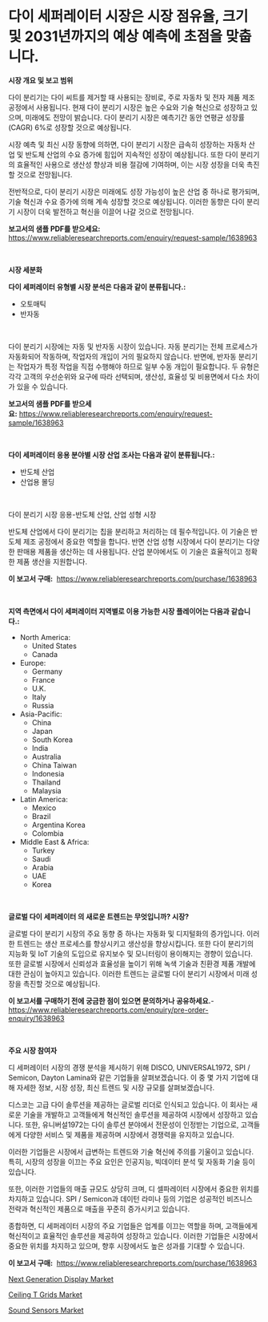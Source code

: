 <p><h1>다이 세퍼레이터 시장은 시장 점유율, 크기 및 2031년까지의 예상 예측에 초점을 맞춥니다.</h1></p><p><strong>시장 개요 및 보고 범위</strong></p>
<p><p>다이 분리기는 다이 씨트를 제거할 때 사용되는 장비로, 주로 자동차 및 전자 제품 제조 공정에서 사용됩니다. 현재 다이 분리기 시장은 높은 수요와 기술 혁신으로 성장하고 있으며, 미래에도 전망이 밝습니다. 다이 분리기 시장은 예측기간 동안 연평균 성장률(CAGR) 6%로 성장할 것으로 예상됩니다.</p><p>시장 예측 및 최신 시장 동향에 의하면, 다이 분리기 시장은 급속히 성장하는 자동차 산업 및 반도체 산업의 수요 증가에 힘입어 지속적인 성장이 예상됩니다. 또한 다이 분리기의 효율적인 사용으로 생산성 향상과 비용 절감에 기여하며, 이는 시장 성장을 더욱 촉진할 것으로 전망됩니다.</p><p>전반적으로, 다이 분리기 시장은 미래에도 성장 가능성이 높은 산업 중 하나로 평가되며, 기술 혁신과 수요 증가에 의해 계속 성장할 것으로 예상됩니다. 이러한 동향은 다이 분리기 시장이 더욱 발전하고 혁신을 이끌어 나갈 것으로 전망됩니다.</p></p>
<p><strong>보고서의 샘플 PDF를 받으세요:</strong> <a href="https://www.reliableresearchreports.com/enquiry/request-sample/1638963">https://www.reliableresearchreports.com/enquiry/request-sample/1638963</a></p>
<p>&nbsp;</p>
<p><strong>시장 세분화</strong></p>
<p><strong>다이 세퍼레이터 유형별 시장 분석은 다음과 같이 분류됩니다.:</strong></p>
<p><ul><li>오토매틱</li><li>반자동</li></ul></p>
<p>&nbsp;</p>
<p><p>다이 분리기 시장에는 자동 및 반자동 시장이 있습니다. 자동 분리기는 전체 프로세스가 자동화되어 작동하며, 작업자의 개입이 거의 필요하지 않습니다. 반면에, 반자동 분리기는 작업자가 특정 작업을 직접 수행해야 하므로 일부 수동 개입이 필요합니다. 두 유형은 각각 고객의 우선순위와 요구에 따라 선택되며, 생산성, 효율성 및 비용면에서 다소 차이가 있을 수 있습니다.</p></p>
<p><strong>보고서의 샘플 PDF를 받으세요:</strong>&nbsp;<a href="https://www.reliableresearchreports.com/enquiry/request-sample/1638963">https://www.reliableresearchreports.com/enquiry/request-sample/1638963</a></p>
<p>&nbsp;</p>
<p><strong> 다이 세퍼레이터 응용 분야별 시장 산업 조사는 다음과 같이 분류됩니다.:</strong></p>
<p><ul><li>반도체 산업</li><li>산업용 몰딩</li></ul></p>
<p>&nbsp;</p>
<p><p>다이 분리기 시장 응용-반도체 산업, 산업 성형 시장</p><p>반도체 산업에서 다이 분리기는 칩을 분리하고 처리하는 데 필수적입니다. 이 기술은 반도체 제조 공정에서 중요한 역할을 합니다. 반면 산업 성형 시장에서 다이 분리기는 다양한 판매용 제품을 생산하는 데 사용됩니다. 산업 분야에서도 이 기술은 효율적이고 정확한 제품 생산을 지원합니다.</p></p>
<p><strong>이 보고서 구매:</strong>&nbsp; <a href="https://www.reliableresearchreports.com/purchase/1638963">https://www.reliableresearchreports.com/purchase/1638963</a></p>
<p>&nbsp;</p>
<p><strong>지역 측면에서 다이 세퍼레이터 지역별로 이용 가능한 시장 플레이어는 다음과 같습니다.:</strong></p>
<p><ul>
    <li>
        North America:
        <ul>
            <li>United States</li>
            <li>Canada</li>
        </ul>
    </li>
    <li>
        Europe:
        <ul>
            <li>Germany</li>
            <li>France</li>
            <li>U.K.</li>
            <li>Italy</li>
            <li>Russia</li>
        </ul>
    </li>
    <li>
        Asia-Pacific:
        <ul>
            <li>China</li>
            <li>Japan</li>
            <li>South Korea</li>
            <li>India</li>
            <li>Australia</li>
            <li>China Taiwan</li>
            <li>Indonesia</li>
            <li>Thailand</li>
            <li>Malaysia</li>
        </ul>
    </li>
    <li>
        Latin America:
        <ul>
            <li>Mexico</li>
            <li>Brazil</li>
            <li>Argentina Korea</li>
            <li>Colombia</li>
        </ul>
    </li>
    <li>
        Middle East & Africa:
        <ul>
            <li>Turkey</li>
            <li>Saudi</li>
            <li>Arabia</li>
            <li>UAE</li>
            <li>Korea</li>
        </ul>
    </li>
    </ul></p>
<p>&nbsp;</p>
<p><strong>글로벌 다이 세퍼레이터 의 새로운 트렌드는 무엇입니까? 시장?</strong></p>
<p><p>글로벌 다이 분리기 시장의 주요 동향 중 하나는 자동화 및 디지털화의 증가입니다. 이러한 트렌드는 생산 프로세스를 향상시키고 생산성을 향상시킵니다. 또한 다이 분리기의 지능화 및 IoT 기술의 도입으로 유지보수 및 모니터링이 용이해지는 경향이 있습니다. 또한 글로벌 시장에서 신뢰성과 효율성을 높이기 위해 녹색 기술과 친환경 제품 개발에 대한 관심이 높아지고 있습니다. 이러한 트렌드는 글로벌 다이 분리기 시장에서 미래 성장을 촉진할 것으로 예상됩니다.</p></p>
<p><strong>이 보고서를 구매하기 전에 궁금한 점이 있으면 문의하거나 공유하세요.</strong>- <a href="https://www.reliableresearchreports.com/enquiry/pre-order-enquiry/1638963">https://www.reliableresearchreports.com/enquiry/pre-order-enquiry/1638963</a></p>
<p>&nbsp;</p>
<p><strong>주요 시장 참여자</strong></p>
<p><p>디 세퍼레이터 시장의 경쟁 분석을 제시하기 위해 DISCO, UNIVERSAL1972, SPI / Semicon, Dayton Lamina와 같은 기업들을 살펴보겠습니다. 이 중 몇 가지 기업에 대해 자세한 정보, 시장 성장, 최신 트렌드 및 시장 규모를 살펴보겠습니다.</p><p>디스코는 고급 다이 솔루션을 제공하는 글로벌 리더로 인식되고 있습니다. 이 회사는 새로운 기술을 개발하고 고객들에게 혁신적인 솔루션을 제공하여 시장에서 성장하고 있습니다. 또한, 유니버설1972는 다이 솔루션 분야에서 전문성이 인정받는 기업으로, 고객들에게 다양한 서비스 및 제품을 제공하며 시장에서 경쟁력을 유지하고 있습니다.</p><p>이러한 기업들은 시장에서 급변하는 트렌드와 기술 혁신에 주의를 기울이고 있습니다. 특히, 시장의 성장을 이끄는 주요 요인은 인공지능, 빅데이터 분석 및 자동화 기술 등이 있습니다.</p><p>또한, 이러한 기업들의 매출 규모도 상당히 크며, 디 셀파레이터 시장에서 중요한 위치를 차지하고 있습니다. SPI / Semicon과 데이턴 라미나 등의 기업은 성공적인 비즈니스 전략과 혁신적인 제품으로 매출을 꾸준히 증가시키고 있습니다.</p><p>종합하면, 디 세퍼레이터 시장의 주요 기업들은 업계를 이끄는 역할을 하며, 고객들에게 혁신적이고 효율적인 솔루션을 제공하여 성장하고 있습니다. 이러한 기업들은 시장에서 중요한 위치를 차지하고 있으며, 향후 시장에서도 높은 성과를 기대할 수 있습니다.</p></p>
<p><strong>이 보고서 구매:</strong>&nbsp;&nbsp;<a href="https://www.reliableresearchreports.com/purchase/1638963">https://www.reliableresearchreports.com/purchase/1638963</a></p>
<p><p><a href="https://github.com/nathandecarvalho/Market-Research-Report-List-2/blob/main/next-generation-display-market.md">Next Generation Display Market</a></p><p><a href="https://picayune-night-cbd.notion.site/Ceiling-T-Grids-Market-Size-Share-Trends-Analysis-Report-By-Material-By-Type-By-End-user-By-Re-209faae2106a4d1bad62fe01459799ab">Ceiling T Grids Market</a></p><p><a href="https://github.com/kosella/Market-Research-Report-List-2/blob/main/sound-sensors-market.md">Sound Sensors Market</a></p></p>
